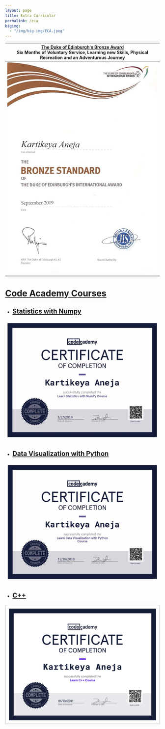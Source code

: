 ```yaml
---
layout: page
title: Extra Curricular
permalink: /eca
bigimg:
  - "/img/big-img/ECA.jpeg"
---
```






| [The Duke of Edinburgh's Bronze Award](https://dofehillary.org.nz/bronze)<br>    Six Months of Voluntary Service, Learning new Skills, Physical Recreation and an Adventurous Journey |
| :----------------------------------------------------------: |
|                     ![](images/duke.jpg)                     |



# [Code Academy Courses](https://www.codecademy.com/)

* ## [Statistics with Numpy](https://www.codecademy.com/profiles/coursePro51225/certificates/43135f7494712f4c3b1ced1a55be7be1)

![ca_numpy](../images/ca_numpy.jpg)

* ## [Data Visualization with Python](https://www.codecademy.com/profiles/coursePro51225/certificates/860af2d9669986c16383635c3a16d4aa)

![img](../images/ca_data_viz.jpg)

* ## [C++](https://www.codecademy.com/profiles/KartikeyaAneja/certificates/b74a2390dfc4127fa5d43fe147425ad0)

![img](../images/ca_cpp.png)




